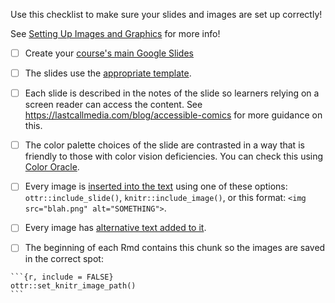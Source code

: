 
Use this checklist to make sure your slides and images are set up correctly!

See [Setting Up Images and Graphics](https://github.com/jhudsl/DaSL_Course_Template_Bookdown/wiki/Setting-up-images-and-graphics) for more info!

- [ ] Create your [course's main Google Slides](https://github.com/jhudsl/DaSL_Course_Template_Bookdown/wiki/Setting-up-images-and-graphics)

- [ ] The slides use the [appropriate template](https://github.com/jhudsl/DaSL_Course_Template_Bookdown/wiki/Setting-up-images-and-graphics).

- [ ] Each slide is described in the notes of the slide so learners relying on a screen reader can access the content. See https://lastcallmedia.com/blog/accessible-comics for more guidance on this.

- [ ] The color palette choices of the slide are contrasted in a way that is friendly to those with color vision deficiencies.
You can check this using [Color Oracle](https://colororacle.org/).

- [ ] Every image is [inserted into the text](https://github.com/jhudsl/DaSL_Course_Template_Bookdown/wiki/Setting-up-images-and-graphics#adding-images-and-graphics-in-text) using one of these options: `ottr::include_slide()`, `knitr::include_image()`, or this format: `<img src="blah.png" alt="SOMETHING">`.

- [ ] Every image has [alternative text added to it](https://github.com/jhudsl/DaSL_Course_Template_Bookdown/wiki/Setting-up-images-and-graphics#adding-images-and-graphics-in-text).

- [ ] The beginning of each Rmd contains this chunk so the images are saved in the correct spot:

`````
```{r, include = FALSE}
ottr::set_knitr_image_path()
```
`````
